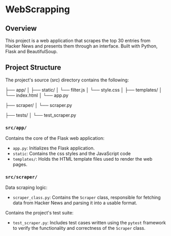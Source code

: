 # WebScrapping
## Overview
This project is a web application that scrapes the top 30 entries from Hacker News and presents them through an interface. Built with Python, Flask and BeautifulSoup.

## Project Structure
The project's source (src) directory contains the following:

├── app/
│   ├── static/
│       └── filter.js
│       └── style.css
│   ├── templates/
│       └── index.html
│   └── app.py

├── scraper/
│   └── scraper.py

├── tests/
│   └── test_scraper.py

### `src/app/`
Contains the core of the Flask web application:
* `app.py`: Initializes the Flask application.
* `static`: Contains the css styles and the JavaScript code
* `templates/`: Holds the HTML template files used to render the web pages.

### `src/scraper/`

Data scraping logic:

* `scraper_class.py`: Contains the `Scraper` class, responsible for fetching data from Hacker News and parsing it into a usable format.

Contains the project's test suite:

* `test_scraper.py`: Includes test cases written using the `pytest` framework to verify the functionality and correctness of the `Scraper` class.
